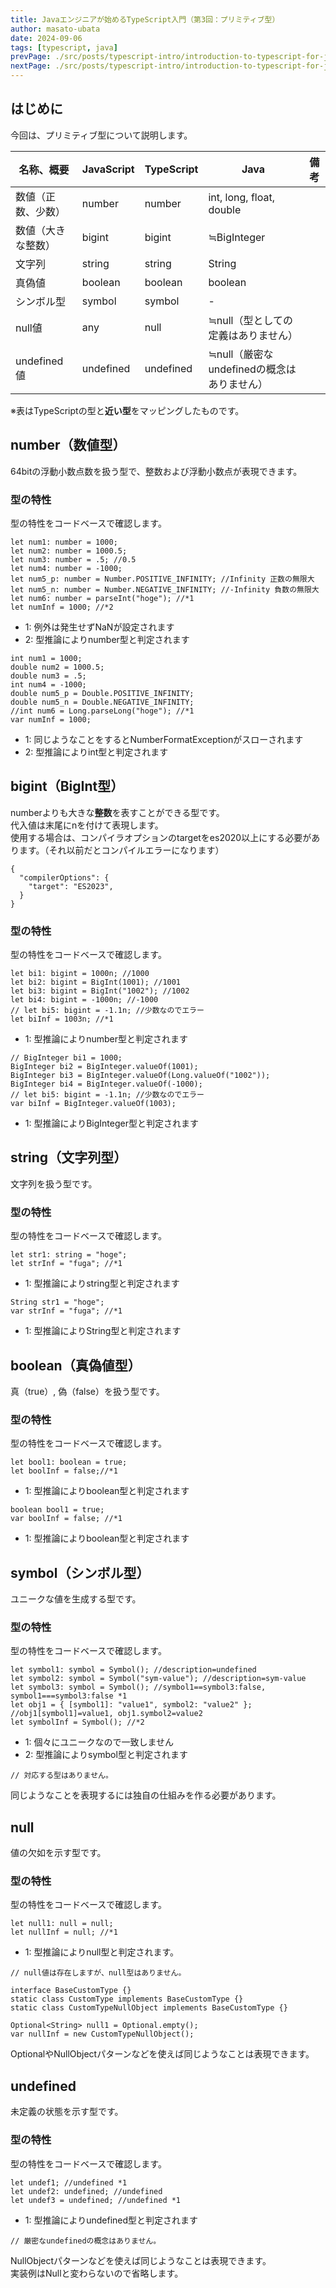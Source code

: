 ```yaml
---
title: Javaエンジニアが始めるTypeScript入門（第3回：プリミティブ型）
author: masato-ubata
date: 2024-09-06
tags: [typescript, java]
prevPage: ./src/posts/typescript-intro/introduction-to-typescript-for-java-engineer_variable.md
nextPage: ./src/posts/typescript-intro/introduction-to-typescript-for-java-engineer_other-basic-type.md
---
```


## はじめに

今回は、プリミティブ型について説明します。  

|名称、概要|JavaScript|TypeScript|Java|備考|
|---|---|---|---|---|
|数値（正数、少数）|number|number|int, long, float, double||
|数値（大きな整数）|bigint|bigint|≒BigInteger||
|文字列|string|string|String||
|真偽値|boolean|boolean|boolean||
|シンボル型|symbol|symbol|-||
|null値|any|null|≒null（型としての定義はありません）||
|undefined値|undefined|undefined|≒null（厳密なundefinedの概念はありません）||

※表はTypeScriptの型と**近い型**をマッピングしたものです。

## number（数値型）

64bitの浮動小数点数を扱う型で、整数および浮動小数点が表現できます。

### 型の特性

型の特性をコードベースで確認します。

```ts: TypeScript
let num1: number = 1000;
let num2: number = 1000.5;
let num3: number = .5; //0.5
let num4: number = -1000;
let num5_p: number = Number.POSITIVE_INFINITY; //Infinity 正数の無限大
let num5_n: number = Number.NEGATIVE_INFINITY; //-Infinity 負数の無限大
let num6: number = parseInt("hoge"); //*1
let numInf = 1000; //*2
```
* 1: 例外は発生せずNaNが設定されます
* 2: 型推論によりnumber型と判定されます

```java: Javaではどうなるか
int num1 = 1000;
double num2 = 1000.5;
double num3 = .5;
int num4 = -1000;
double num5_p = Double.POSITIVE_INFINITY;
double num5_n = Double.NEGATIVE_INFINITY;
//int num6 = Long.parseLong("hoge"); //*1
var numInf = 1000;
```
* 1: 同じようなことをするとNumberFormatExceptionがスローされます
* 2: 型推論によりint型と判定されます

## bigint（BigInt型） 

numberよりも大きな**整数**を表すことができる型です。  
代入値は末尾にnを付けて表現します。  
使用する場合は、コンパイラオプションのtargetをes2020以上にする必要があります。（それ以前だとコンパイルエラーになります）
  ```json: tsconfig.json
  {
    "compilerOptions": {
      "target": "ES2023",
    }
  }
  ```

### 型の特性

型の特性をコードベースで確認します。


```ts: TypeScript
let bi1: bigint = 1000n; //1000
let bi2: bigint = BigInt(1001); //1001
let bi3: bigint = BigInt("1002"); //1002
let bi4: bigint = -1000n; //-1000
// let bi5: bigint = -1.1n; //少数なのでエラー
let biInf = 1003n; //*1
```
* 1: 型推論によりnumber型と判定されます

```java: Javaではどうなるか
// BigInteger bi1 = 1000;
BigInteger bi2 = BigInteger.valueOf(1001);
BigInteger bi3 = BigInteger.valueOf(Long.valueOf("1002"));
BigInteger bi4 = BigInteger.valueOf(-1000);
// let bi5: bigint = -1.1n; //少数なのでエラー
var biInf = BigInteger.valueOf(1003);
```
* 1: 型推論によりBigInteger型と判定されます

## string（文字列型）

文字列を扱う型です。

### 型の特性

型の特性をコードベースで確認します。


```ts: TypeScript
let str1: string = "hoge";
let strInf = "fuga"; //*1
```
* 1: 型推論によりstring型と判定されます

```java: Javaではどうなるか
String str1 = "hoge";
var strInf = "fuga"; //*1
```
* 1: 型推論によりString型と判定されます

## boolean（真偽値型）

真（true）, 偽（false）を扱う型です。

### 型の特性

型の特性をコードベースで確認します。


```ts: TypeScript
let bool1: boolean = true;
let boolInf = false;//*1
```
* 1: 型推論によりboolean型と判定されます

```java: Javaではどうなるか
boolean bool1 = true;
var boolInf = false; //*1
```
* 1: 型推論によりboolean型と判定されます

## symbol（シンボル型）

ユニークな値を生成する型です。

### 型の特性

型の特性をコードベースで確認します。

```ts: TypeScript
let symbol1: symbol = Symbol(); //description=undefined
let symbol2: symbol = Symbol("sym-value"); //description=sym-value
let symbol3: symbol = Symbol(); //symbol1==symbol3:false, symbol1===symbol3:false *1
let obj1 = { [symbol1]: "value1", symbol2: "value2" }; //obj1[symbol1]=value1, obj1.symbol2=value2
let symbolInf = Symbol(); //*2
```
* 1: 個々にユニークなので一致しません
* 2: 型推論によりsymbol型と判定されます

```java: Javaではどうなるか
// 対応する型はありません。  
```
同じようなことを表現するには独自の仕組みを作る必要があります。

## null

値の欠如を示す型です。

### 型の特性

型の特性をコードベースで確認します。


```ts: TypeScript
let null1: null = null;
let nullInf = null; //*1
```
* 1: 型推論によりnull型と判定されます。

```java: Javaではどうなるか
// null値は存在しますが、null型はありません。

interface BaseCustomType {}
static class CustomType implements BaseCustomType {}
static class CustomTypeNullObject implements BaseCustomType {}

Optional<String> null1 = Optional.empty();
var nullInf = new CustomTypeNullObject();
```
OptionalやNullObjectパターンなどを使えば同じようなことは表現できます。  

## undefined

未定義の状態を示す型です。

### 型の特性

型の特性をコードベースで確認します。

```ts: TypeScript
let undef1; //undefined *1
let undef2: undefined; //undefined
let undef3 = undefined; //undefined *1
```
* 1: 型推論によりundefined型と判定されます

```java: Javaではどうなるか
// 厳密なundefinedの概念はありません。  
```
NullObjectパターンなどを使えば同じようなことは表現できます。  
実装例はNullと変わらないので省略します。
